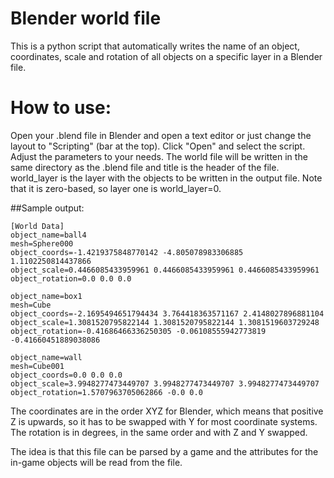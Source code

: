 # Blender world file
This is a python script that automatically writes the name of an object, coordinates, scale and rotation of all objects on a specific layer in a Blender file.

# How to use:
Open your .blend file in Blender and open a text editor or just change the layout to "Scripting" (bar at the top). Click "Open" and select the script.
Adjust the parameters to your needs. The world file will be written in the same directory as the .blend file and title is the header of the file.
world_layer is the layer with the objects to be written in the output file. Note that it is zero-based, so layer one is world_layer=0.

##Sample output:
```
[World Data]
object_name=ball4
mesh=Sphere000
object_coords=-1.4219375848770142 -4.805078983306885 1.1102250814437866
object_scale=0.4466085433959961 0.4466085433959961 0.4466085433959961
object_rotation=0.0 0.0 0.0

object_name=box1
mesh=Cube
object_coords=-2.1695494651794434 3.764418363571167 2.4148027896881104
object_scale=1.3081520795822144 1.3081520795822144 1.3081519603729248
object_rotation=-0.41686466336250305 -0.06108555942773819 -0.41660451889038086

object_name=wall
mesh=Cube001
object_coords=0.0 0.0 0.0
object_scale=3.9948277473449707 3.9948277473449707 3.9948277473449707
object_rotation=1.5707963705062866 -0.0 0.0
```

The coordinates are in the order XYZ for Blender, which means that positive Z is upwards, so it has to be swapped with Y for most coordinate systems.
The rotation is in degrees, in the same order and with Z and Y swapped.

The idea is that this file can be parsed by a game and the attributes for the in-game objects will be read from the file.
